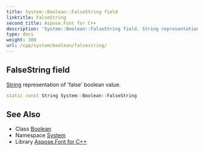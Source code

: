 ```yaml
---
title: System::Boolean::FalseString field
linktitle: FalseString
second_title: Aspose.Font for C++
description: 'System::Boolean::FalseString field. String representation of ''false'' boolean value in C++.'
type: docs
weight: 300
url: /cpp/system/boolean/falsestring/
---
```

## FalseString field


[String](../../string/) representation of 'false' boolean value.

```cpp
static const String System::Boolean::FalseString
```

## See Also

* Class [Boolean](../)
* Namespace [System](../../)
* Library [Aspose.Font for C++](../../../)
